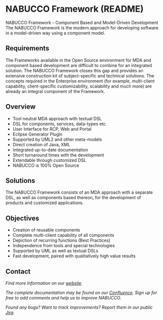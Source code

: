 NABUCCO Framework (README)
==========================

NABUCCO Framework - Component Based and Model-Driven Development
The NABUCCO Framework is the modern approach for developing software in a model-driven way using a component model.

Requirements
------------
The Frameworks available in the Open Source environment for MDA and component based development are difficult to combine for an integrated solution. The NABUCCO Framework closes this gap and provides an extensive construction kit of subject-specific and technical solutions. The concepts required in the Enterprise environment (for example, multi-client capability, client-specific customizability, scalability and much more) are already an integral component of the Framework.

Overview
--------
* Tool neutral MDA approach with textual DSL
* DSL for components, services, data-types etc.
* User Interface for RCP, Web and Portal
* Eclipse Generator Plugin
* Supported by UML2 and other meta-models
* Direct creation of Java, XML
* Integrated up-to-date documentation
* Short turnaround times with the development
* Extendable through customized DSL
* NABUCCO is 100% Open Source

Solutions
---------
The NABUCCO Framework consists of an MDA approach with a separate DSL, as well as components based thereon, for the development of products and customized applications.

Objectives
--------------------------------
* Creation of reusable components
* Complete multi-client capability of all components
* Depiction of recurring functions (Best Practices)
* Independence from tools and special technologies
* Supported by UML as well as textual DSLs
* Fast development, paired with qualitatively high value results


Contact
-------
*Find more Information on our [website](http://nabucco.org/).*

*The complete documentation may be found on our [Confluence](http://www.nabucco.org/confluence/). Sign up for free to add comments and help us to improve NABUCCO.*

*Found any bugs? Want to track improvements? Report them in our public [Jira](http://www.nabucco.org/jira/).*